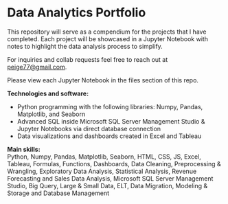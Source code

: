 # Data Analytics Portfolio

This repository will serve as a compendium for the projects that I have completed. Each project will be showcased in a Jupyter Notebook with notes to highlight the data analysis process to simplify.

For inquiries and collab requests feel free to reach out at peige77@gmail.com.

Please view each Jupyter Notebook in the files section of this repo.

<strong>Technologies and software:</strong>
- Python programming with the following libraries: Numpy, Pandas, Matplotlib, and Seaborn
- Advanced SQL inside Microsoft SQL Server Management Studio & Jupyter Notebooks via direct database connection
- Data visualizations and dashboards created in Excel and Tableau

<strong>Main skills:</br></strong>
Python, Numpy, Pandas, Matplotlib, Seaborn, HTML, CSS, JS, Excel, Tableau, Formulas, Functions, Dashboards, Data Cleaning, Preprocessing & Wrangling, Exploratory Data Analysis, Statistical Analysis, Revenue Forecasting and Sales Data Analysis, Microsoft SQL Server Management Studio, Big Query, Large & Small Data, ELT, Data Migration, Modeling & Storage and Database Management
